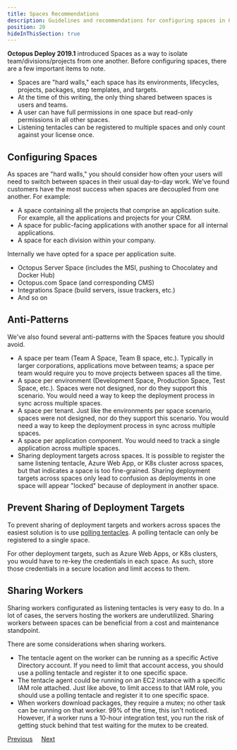 ```yaml
---
title: Spaces Recommendations
description: Guidelines and recommendations for configuring spaces in Octopus Deploy.
position: 20
hideInThisSection: true
---
```


**Octopus Deploy 2019.1** introduced Spaces as a way to isolate team/divisions/projects from one another.  Before configuring spaces, there are a few important items to note.

- Spaces are "hard walls," each space has its environments, lifecycles, projects, packages, step templates, and targets.
- At the time of this writing, the only thing shared between spaces is users and teams.
- A user can have full permissions in one space but read-only permissions in all other spaces.
- Listening tentacles can be registered to multiple spaces and only count against your license once.

## Configuring Spaces

As spaces are "hard walls," you should consider how often your users will need to switch between spaces in their usual day-to-day work.  We've found customers have the most success when spaces are decoupled from one another.  For example:

- A space containing all the projects that comprise an application suite.  For example, all the applications and projects for your CRM.
- A space for public-facing applications with another space for all internal applications.
- A space for each division within your company.

Internally we have opted for a space per application suite.

- Octopus Server Space (includes the MSI, pushing to Chocolatey and Docker Hub)
- Octopus.com Space (and corresponding CMS)
- Integrations Space (build servers, issue trackers, etc.)
- And so on

## Anti-Patterns

We've also found several anti-patterns with the Spaces feature you should avoid.

- A space per team (Team A Space, Team B space, etc.).  Typically in larger corporations, applications move between teams; a space per team would require you to move projects between spaces all the time.
- A space per environment (Development Space, Production Space, Test Space, etc.).  Spaces were not designed, nor do they support this scenario.  You would need a way to keep the deployment process in sync across multiple spaces.
- A space per tenant.  Just like the environments per space scenario, spaces were not designed, nor do they support this scenario.  You would need a way to keep the deployment process in sync across multiple spaces.
- A space per application component.  You would need to track a single application across multiple spaces.
- Sharing deployment targets across spaces.  It is possible to register the same listening tentacle, Azure Web App, or K8s cluster across spaces, but that indicates a space is too fine-grained.  Sharing deployment targets across spaces only lead to confusion as deployments in one space will appear "locked" because of deployment in another space.

## Prevent Sharing of Deployment Targets

To prevent sharing of deployment targets and workers across spaces the easiest solution is to use [polling tentacles](/docs/infrastructure/deployment-targets/windows-targets/tentacle-communication.md).  A polling tentacle can only be registered to a single space.

For other deployment targets, such as Azure Web Apps, or K8s clusters, you would have to re-key the credentials in each space.  As such, store those credentials in a secure location and limit access to them.

## Sharing Workers

Sharing workers configurated as listening tentacles is very easy to do.  In a lot of cases, the servers hosting the workers are underutilized.  Sharing workers between spaces can be beneficial from a cost and maintenance standpoint.

There are some considerations when sharing workers.
- The tentacle agent on the worker can be running as a specific Active Directory account.  If you need to limit that account access, you should use a polling tentacle and register it to one specific space.
- The tentacle agent could be running on an EC2 instance with a specific IAM role attached.  Just like above, to limit access to that IAM role, you should use a polling tentacle and register it to one specific space.
- When workers download packages, they require a mutex; no other task can be running on that worker.  99% of the time, this isn't noticed.  However, if a worker runs a 10-hour integration test, you run the risk of getting stuck behind that test waiting for the mutex to be created.

<span><a class="btn btn-outline-dark" href="/docs/getting-started/best-practices/installation-guidelines">Previous</a></span>&nbsp;&nbsp;&nbsp;&nbsp;&nbsp;<span><a class="btn btn-success" href="/docs/getting-started/best-practices/environments-and-deployment-targets-and-roles">Next</a></span>